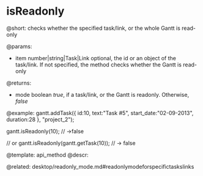 isReadonly
=============

@short:
checks whether the specified task/link, or the whole Gantt is read-only

@params:
* item	number|string|Task|Link	optional, the id or an object of the task/link. If not specified, the method checks whether the Gantt is read-only


@returns:
- mode		boolean		<i>true</i>, if a task/link, or the Gantt is readonly. Otherwise, <i>false</i>



@example:
gantt.addTask({
    id:10,
    text:"Task #5",
    start_date:"02-09-2013",
    duration:28
}, "project_2");

gantt.isReadonly(10); // ->false

// or 
gantt.isReadonly(gantt.getTask(10)); // -> false


@template:	api_method
@descr:

@related:
desktop/readonly_mode.md#readonlymodeforspecifictaskslinks